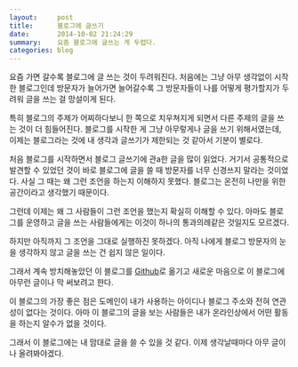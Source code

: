 ```yaml
---
layout:     post
title:      블로그에 글쓰기
date:       2014-10-02 21:24:29
summary:    요즘 블로그에 글쓰는 게 두렵다.
categories: blog
---
```


요즘 가면 갈수록 블로그에 글 쓰는 것이 두려워진다. 처음에는 그냥 아무 생각없이 시작한 블로그인데 방문자가 늘어가면 늘어갈수록 그 방문자들이 나를 어떻게 평가할지가 두려워 글을 쓰는 걸 망설이게 된다.

특히 블로그의 주제가 어찌하다보니 한 쪽으로 치우쳐지게 되면서 다른 주제의 글을 쓰는 것이 더 힘들어진다. 블로그를 시작한 게 그냥 아무렇게나 글을 쓰기 위해서였는데, 이제는 블로그라는 것에 내 생각과 글쓰기가 제한되는 것 같아서 기분이 별로다.

처음 블로그를 시작하면서 블로그 글쓰기에 관a한 글을 많이 읽었다. 거기서 공통적으로 발견할 수 있었던 것이 바로 블로그에 글을 쓸 때 방문자를 너무 신경쓰지 말라는 것이었다. 사실 그 때는 왜 그런 조언을 하는지 이해하지 못했다. 블로그는 온전히 나만을 위한 공간이라고 생각했기 때문이다.

그런데 이제는 왜 그 사람들이 그런 조언을 했는지 확실히 이해할 수 있다. 아마도 블로그를 운영하고 글을 쓰는 사람들에게는 이것이 하나의 통과의례같은 것일지도 모르겠다.

하지만 아직까지 그 조언을 그대로 실행하진 못하겠다. 아직 나에게 블로그 방문자의 눈을 생각하지 않고 글을 쓰는 건 쉽지 않은 일이다.

그래서 계속 방치해놓았던 이 블로그를 [Github](https://github.com/)로 옮기고 새로운 마음으로 이 블로그에 아무런 글이나 막 써보려고 한다. 

이 블로그의 가장 좋은 점은 도메인이 내가 사용하는 아이디나 블로그 주소와 전혀 연관성이 없다는 것이다. 아마 이 블로그의 글을 보는 사람들은 내가 온라인상에서 어떤 활동을 하는지 알수가 없을 것이다.

그래서 이 블로그에는 내 맘대로 글을 쓸 수 있을 것 같다. 이제 생각날때마다 아무 글이나 올려봐야겠다.